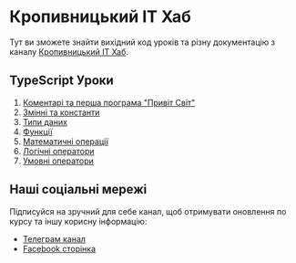 # Кропивницький ІТ Хаб

Тут ви зможете знайти вихідний код уроків та різну документацію з каналу [Кропивницький ІТ Хаб](https://t.me/kropithub).

## TypeScript Уроки

1. [Коментарі та перша програма "Привіт Світ"](/typescript-lessons/lesson1.md)
2. [Змінні та константи](/typescript-lessons/lesson2.md)
3. [Типи даних](/typescript-lessons/lesson3.md)
4. [Функції](/typescript-lessons/lesson4.md)
5. [Математичні операції](/typescript-lessons/lesson5.md)
6. [Логічні оператори](/typescript-lessons/lesson6.md)
7. [Умовні оператори](/typescript-lessons/lesson7.md)

## Наші соціальні мережі

Підписуйся на зручний для себе канал, щоб отримувати оновлення по курсу та іншу корисну інформацію:

- [Телеграм канал](https://t.me/kropithub)
- [Facebook сторінка](https://www.facebook.com/kropithub)
